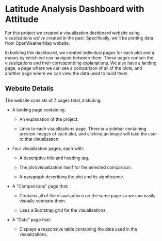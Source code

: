 # Latitude Analysis Dashboard with Attitude


For this project we created a visualization dashboard website using visualizations we've created in the past. Specifically, we'll be plotting data from OpenWeatherMap website.


In building this dashboard, we created individual pages for each plot and a means by which we can navigate between them. These pages contain the visualizations and their corresponding explanations. We also have a landing page, a page where we can see a comparison of all of the plots, and another page where we can view the data used to build them.

## Website Details


The website consists of 7 pages total, including:

* A landing page containing:

  * An explanation of the project.
  
  * Links to each visualizations page. There is a sidebar containing preview images of each plot, and clicking an image will take the user to that visualization.


* Four visualization pages, each with:

  * A descriptive title and heading tag.
 
  * The plot/visualization itself for the selected comparison.
 
  * A paragraph describing the plot and its significance.


* A "Comparisons" page that:

  * Contains all of the visualizations on the same page so we can easily visually compare them.
  
  * Uses a Bootstrap grid for the visualizations.


* A "Data" page that:

  * Displays a responsive table containing the data used in the visualizations.









